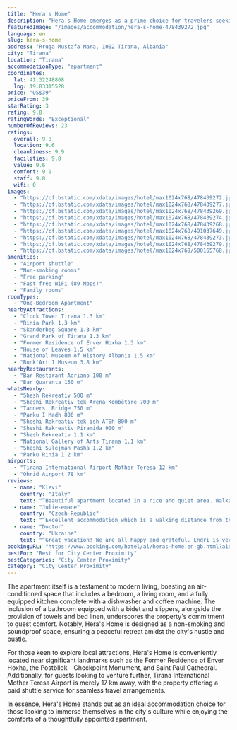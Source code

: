 ```yaml
---
title: "Hera's Home"
description: "Hera's Home emerges as a prime choice for travelers seeking a blend of comfort and convenience in the heart of the city."
featuredImage: "/images/accommodation/hera-s-home-478439272.jpg"
language: en
slug: hera-s-home
address: "Rruga Mustafa Mara, 1002 Tirana, Albania"
city: "Tirana"
location: "Tirana"
accommodationType: "apartment"
coordinates:
  lat: 41.32248868
  lng: 19.83315528
price: "US$39"
priceFrom: 39
starRating: 3
rating: 9.8
ratingWords: "Exceptional"
numberOfReviews: 23
ratings:
  overall: 9.8
  location: 9.6
  cleanliness: 9.9
  facilities: 9.8
  value: 9.6
  comfort: 9.9
  staff: 9.8
  wifi: 0
images:
  - "https://cf.bstatic.com/xdata/images/hotel/max1024x768/478439272.jpg?k=f63ea7b720a60a535ec640c84df916fdc839afa0a5cc1fd687e7f29a5e5f0c99&o=&hp=1"
  - "https://cf.bstatic.com/xdata/images/hotel/max1024x768/478439277.jpg?k=d5cad551f09f2abd043f0c89595013483088381a3e640bb1659ebcc9069e08f2&o=&hp=1"
  - "https://cf.bstatic.com/xdata/images/hotel/max1024x768/478439269.jpg?k=e6b6baa24c8a9580f9124ee47f4dd2a00d1e71b25cb30d85878fad8de0067b9b&o=&hp=1"
  - "https://cf.bstatic.com/xdata/images/hotel/max1024x768/478439274.jpg?k=db608708d894b0cec8ede2d855648433e2e795fbe06094a0b0714ac5e413b587&o=&hp=1"
  - "https://cf.bstatic.com/xdata/images/hotel/max1024x768/478439268.jpg?k=7fcb20f33602e49df138820b8153de58dfea0ebf8ab11d221e36581e5984b7f5&o=&hp=1"
  - "https://cf.bstatic.com/xdata/images/hotel/max1024x768/491037649.jpg?k=5b401723c27f8723557d8c6c601ade8e4d39f1939d9b51241e4f0c323df2e9b6&o=&hp=1"
  - "https://cf.bstatic.com/xdata/images/hotel/max1024x768/478439273.jpg?k=a75c36a3eb95c1034031fa1473f417e02c9ada700cfa715be308e8fc31a2a306&o=&hp=1"
  - "https://cf.bstatic.com/xdata/images/hotel/max1024x768/478439279.jpg?k=33136471f322bdfdcb3cc58d70649fa966349c02f570357274503a0dd79e75e7&o=&hp=1"
  - "https://cf.bstatic.com/xdata/images/hotel/max1024x768/500165768.jpg?k=687f4b5c5e0ebccdd444d91dedcea49d93e6978dd2010a33c1f689f9a2d76cda&o=&hp=1"
amenities:
  - "Airport shuttle"
  - "Non-smoking rooms"
  - "Free parking"
  - "Fast free WiFi (89 Mbps)"
  - "Family rooms"
roomTypes:
  - "One-Bedroom Apartment"
nearbyAttractions:
  - "Clock Tower Tirana 1.3 km"
  - "Rinia Park 1.3 km"
  - "Skanderbeg Square 1.3 km"
  - "Grand Park of Tirana 1.3 km"
  - "Former Residence of Enver Hoxha 1.3 km"
  - "House of Leaves 1.5 km"
  - "National Museum of History Albania 1.5 km"
  - "Bunk'Art 1 Museum 3.8 km"
nearbyRestaurants:
  - "Bar Restorant Adriano 100 m"
  - "Bar Quaranta 150 m"
whatsNearby:
  - "Shesh Rekreativ 500 m"
  - "Sheshi Rekreativ tek Arena Kombëtare 700 m"
  - "Tanners' Bridge 750 m"
  - "Parku I Madh 800 m"
  - "Sheshi Rekreativ tek ish ATSh 800 m"
  - "Sheshi Rekreativ Piramida 900 m"
  - "Shesh Rekreativ 1.1 km"
  - "National Gallery of Arts Tirana 1.1 km"
  - "Sheshi Sulejman Pasha 1.2 km"
  - "Parku Rinia 1.2 km"
airports:
  - "Tirana International Airport Mother Teresa 12 km"
  - "Ohrid Airport 78 km"
reviews:
  - name: "Klevi"
    country: "Italy"
    text: "“Beautiful apartment located in a nice and quiet area. Walkable distance from the city center and the park. There is a market a few meters from the apartment, which is useful for long stays. The place is clean and it has everything you need. The...”"
  - name: "Julie-emane"
    country: "Czech Republic"
    text: "“Excellent accommodation which is a walking distance from the city center. Everything in the apartment was clean and there's pretty much everything you could need even for a longer stay. The host was also very nice and responded really quickly to...”"
  - name: "Doctor"
    country: "Ukraine"
    text: "“Great vacation! We are all happy and grateful. Endri is very friendly and helpful. The apartment is cozy and clean, everything works well. Beautiful view. Even if the location is not in the center (quiet area), the center is within walking...”"
bookingURL: "https://www.booking.com/hotel/al/heras-home.en-gb.html?aid=8035640"
bestFor: "Best for City Center Proximity"
bestCategories: "City Center Proximity"
category: "City Center Proximity"
---
```


The apartment itself is a testament to modern living, boasting an air-conditioned space that includes a bedroom, a living room, and a fully equipped kitchen complete with a dishwasher and coffee machine. The inclusion of a bathroom equipped with a bidet and slippers, alongside the provision of towels and bed linen, underscores the property's commitment to guest comfort. Notably, Hera's Home is designed as a non-smoking and soundproof space, ensuring a peaceful retreat amidst the city's hustle and bustle.

For those keen to explore local attractions, Hera's Home is conveniently located near significant landmarks such as the Former Residence of Enver Hoxha, the Postbllok - Checkpoint Monument, and Saint Paul Cathedral. Additionally, for guests looking to venture further, Tirana International Mother Teresa Airport is merely 17 km away, with the property offering a paid shuttle service for seamless travel arrangements.

In essence, Hera's Home stands out as an ideal accommodation choice for those looking to immerse themselves in the city's culture while enjoying the comforts of a thoughtfully appointed apartment.